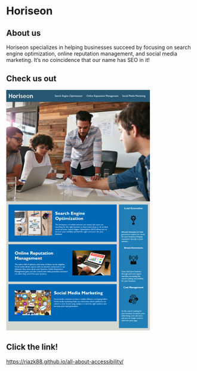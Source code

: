 # Horiseon

## About us

Horiseon specializes in helping businesses succeed by focusing on search engine optimization, online reputation management, and social media marketing. It’s no coincidence that our name has SEO in it!

## Check us out

![](Develop/assets/images/Horiseon.png)

## Click the link!

https://riazk88.github.io/all-about-accessibility/
